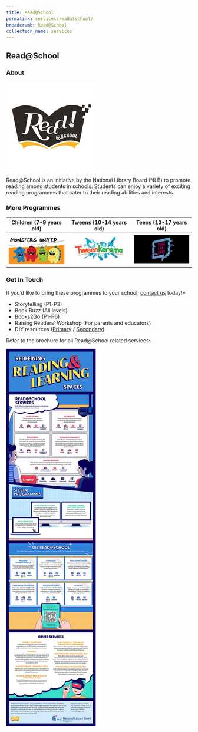 ```yaml
---
title: Read@School
permalink: services/readatschool/
breadcrumb: Read@School
collection_name: services
---
```


## **Read@School**

### **About**

<img src="/images/readatschool/ReadatSchool-Logo.jpg" alt="Read at School" style="width: 15rem;">

Read@School is an initiative by the National Library Board (NLB) to promote reading among students in schools. Students can enjoy a variety of exciting reading programmes that cater to their reading abilities and interests.

### **More Programmes**

| **Children (7-9 years old)**  | **Tweens (10-14 years old)** | **Teens (13-17 years old)** |
| ----------------------------- | --------------------------- | -------------------------- |
| <a href="/services/programmes/monstersunited"><img src="/images/readatschool/MonstersUnited-Logo-Thumb.jpg" alt="Monsters United" style="width: 10rem;"></a> | <a href="/services/programmes/tweenkerama"><img src="/images/readatschool/Tweenkerama-Logo-Thumb.jpg" alt="Tweenkerama" style="width: 10rem;"></a> | <a href="/services/programmes/teenstakeover"><img src="/images/readatschool/TeensTakeOver-Logo-Thumb.jpg" alt="Teens Take Over" style="width: 10rem;"></a> |

### **Get In Touch**

If  you’d like to bring these programmes to your school, [contact us](https://www.nlb.gov.sg/ContactUs.aspx) today!*

* Storytelling (P1-P3)
* Book Buzz (All levels)
* Books2Go (P1-P6)
* Raising Readers’ Workshop (For parents and educators)
* DIY resources ([Primary](/diy-resources/primary/primary-main) / [Secondary](/diy-resources/secondary/secondary-main))

Refer to the brochure for all Read@School related services:

![Read@School services image](/images/events/informationsession/FA_NLB-Info-Sessions-2020-Brochures_EDM-scaled.jpg)

